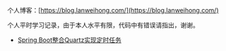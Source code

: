 个人博客：[https://blog.lanweihong.com/](https://blog.lanweihong.com/)

个人平时学习记录，由于本人水平有限，代码中有错误请指出，谢谢。

 - [Spring Boot整合Quartz实现定时任务](https://github.com/lanweihong/java-study/spring-boot-quartz)